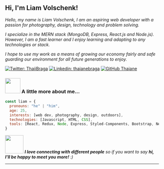 <h2> Hi, I'm Liam Volschenk! </h2>
<p><em>Hello, my name is Liam Volschenk, I am an aspiring web developer with a passion for photography, design, technology and problem solving.

I specialize in the MERN stack (MongoDB, Express, React.js and Node.js). However, I am a fast learner and I enjoy learning and adapting to any technologies or stack.

I hope to use my work as a means of growing our economy fairly and safe guarding our environment for all future generations to enjoy. 
</em></p>

[![Twitter: ThaiiBraga](https://img.shields.io/twitter/follow/ThaiiBraga?style=social)](https://twitter.com/ThaiiBraga)
[![Linkedin: thaianebraga](https://img.shields.io/badge/-thaianebraga-blue?style=flat-square&logo=Linkedin&logoColor=white&link=https://www.linkedin.com/in/thaianebraga/)](https://www.linkedin.com/in/thaianebraga/)
[![GitHub Thaiane](https://img.shields.io/github/followers/thaiane?label=follow&style=social)](https://github.com/Thaiane)


### <img src="https://media.giphy.com/media/VgCDAzcKvsR6OM0uWg/giphy.gif" width="50"> A little more about me...  

```javascript
const liam = {
  pronouns: "he" | "him",
  age: 25,
  interests: [web dev, photography, design, outdoors],
  technologies: [Javascript, HTML, CSS],
  tools: [React, Redux, Node, Express, Styled-Components, Bootstrap, Next, MongoDB],
}
```

<img src="https://media.giphy.com/media/LnQjpWaON8nhr21vNW/giphy.gif" width="60"> <em><b>I love connecting with different people</b> so if you want to say <b>hi, I'll be happy to meet you more!</b> :)</em>

---
